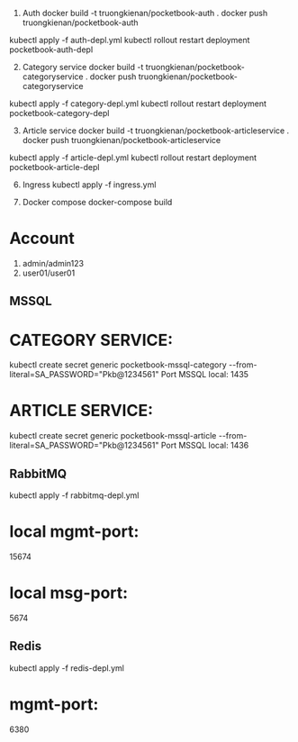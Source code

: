 1. Auth
docker build -t truongkienan/pocketbook-auth .
docker push truongkienan/pocketbook-auth

kubectl apply -f auth-depl.yml
kubectl rollout restart deployment pocketbook-auth-depl

2. Category service
docker build -t truongkienan/pocketbook-categoryservice .
docker push truongkienan/pocketbook-categoryservice

kubectl apply -f category-depl.yml
kubectl rollout restart deployment pocketbook-category-depl

3. Article service
docker build -t truongkienan/pocketbook-articleservice .
docker push truongkienan/pocketbook-articleservice

kubectl apply -f article-depl.yml
kubectl rollout restart deployment pocketbook-article-depl

6. Ingress
kubectl apply -f ingress.yml 

7. Docker compose
docker-compose build      
 
# Account
1. admin/admin123
2. user01/user01

## MSSQL
# CATEGORY SERVICE:
kubectl create secret generic pocketbook-mssql-category --from-literal=SA_PASSWORD="Pkb@1234561"
Port MSSQL local: 1435

# ARTICLE SERVICE:
kubectl create secret generic pocketbook-mssql-article --from-literal=SA_PASSWORD="Pkb@1234561"
Port MSSQL local: 1436

## RabbitMQ
kubectl apply -f rabbitmq-depl.yml
# local mgmt-port:
15674
# local msg-port:
5674

## Redis
kubectl apply -f redis-depl.yml
# mgmt-port:
6380